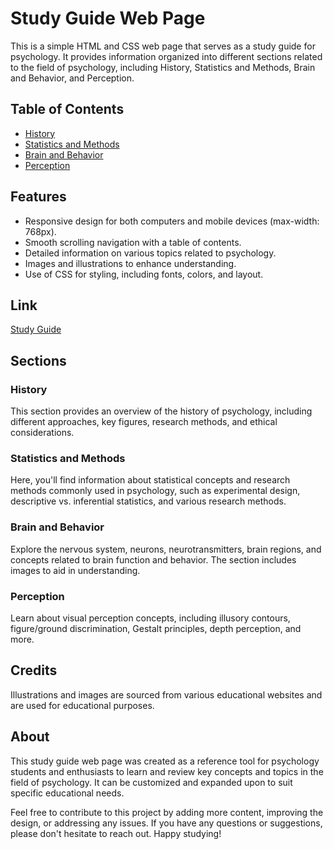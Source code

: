 # Study Guide Web Page

This is a simple HTML and CSS web page that serves as a study guide for psychology. It provides information organized into different sections related to the field of psychology, including History, Statistics and Methods, Brain and Behavior, and Perception.

## Table of Contents

- [History](#history)
- [Statistics and Methods](#statistics)  
- [Brain and Behavior](#brain)
- [Perception](#perception)

## Features

- Responsive design for both computers and mobile devices (max-width: 768px).
- Smooth scrolling navigation with a table of contents.
- Detailed information on various topics related to psychology.
- Images and illustrations to enhance understanding.
- Use of CSS for styling, including fonts, colors, and layout.

## Link

[Study Guide](https://psy110-test1.netlify.app/)

## Sections

### History

This section provides an overview of the history of psychology, including different approaches, key figures, research methods, and ethical considerations.

<h3 id="statistics">Statistics and Methods</h3>

Here, you'll find information about statistical concepts and research methods commonly used in psychology, such as experimental design, descriptive vs. inferential statistics, and various research methods.

<h3 id="brain">Brain and Behavior</h3>

Explore the nervous system, neurons, neurotransmitters, brain regions, and concepts related to brain function and behavior. The section includes images to aid in understanding.

### Perception

Learn about visual perception concepts, including illusory contours, figure/ground discrimination, Gestalt principles, depth perception, and more.

## Credits

Illustrations and images are sourced from various educational websites and are used for educational purposes.

## About

This study guide web page was created as a reference tool for psychology students and enthusiasts to learn and review key concepts and topics in the field of psychology. It can be customized and expanded upon to suit specific educational needs.

Feel free to contribute to this project by adding more content, improving the design, or addressing any issues. If you have any questions or suggestions, please don't hesitate to reach out. Happy studying!